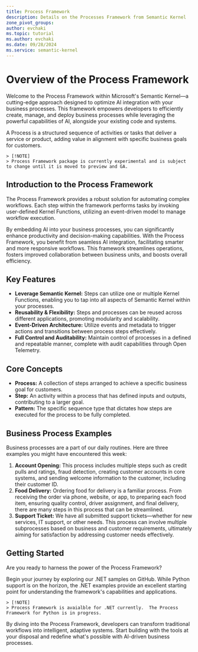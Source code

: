 ```yaml
---
title: Process Framework
description: Details on the Processes Framework from Semantic Kernel
zone_pivot_groups:  
author: evchaki            
ms.topic: tutorial
ms.author: evchaki   
ms.date: 09/28/2024
ms.service: semantic-kernel
---
```


# Overview of the Process Framework

Welcome to the Process Framework within Microsoft's Semantic Kernel—a cutting-edge approach designed to optimize AI integration with your business processes. This framework empowers developers to efficiently create, manage, and deploy business processes while leveraging the powerful capabilities of AI, alongside your existing code and systems.

A Process is a structured sequence of activities or tasks that deliver a service or product, adding value in alignment with specific business goals for customers.

    > [!NOTE]
    > Process Framework package is currently experimental and is subject to change until it is moved to preview and GA.
    
## Introduction to the Process Framework

The Process Framework provides a robust solution for automating complex workflows. Each step within the framework performs tasks by invoking user-defined Kernel Functions, utilizing an event-driven model to manage workflow execution.

By embedding AI into your business processes, you can significantly enhance productivity and decision-making capabilities. With the Process Framework, you benefit from seamless AI integration, facilitating smarter and more responsive workflows. This framework streamlines operations, fosters improved collaboration between business units, and boosts overall efficiency.


## Key Features

- **Leverage Semantic Kernel:** Steps can utilize one or multiple Kernel Functions, enabling you to tap into all aspects of Semantic Kernel within your processes.
- **Reusability & Flexibility:** Steps and processes can be reused across different applications, promoting modularity and scalability.
- **Event-Driven Architecture:** Utilize events and metadata to trigger actions and transitions between process steps effectively.
- **Full Control and Auditability:** Maintain control of processes in a defined and repeatable manner, complete with audit capabilities through Open Telemetry.


## Core Concepts

- **Process:** A collection of steps arranged to achieve a specific business goal for customers.
- **Step:** An activity within a process that has defined inputs and outputs, contributing to a larger goal.
- **Pattern:** The specific sequence type that dictates how steps are executed for the process to be fully completed.


## Business Process Examples

Business processes are a part of our daily routines. Here are three examples you might have encountered this week:

1. **Account Opening:** This process includes multiple steps such as credit pulls and ratings, fraud detection, creating customer accounts in core systems, and sending welcome information to the customer, including their customer ID.
2. **Food Delivery:** Ordering food for delivery is a familiar process. From receiving the order via phone, website, or app, to preparing each food item, ensuring quality control, driver assignment, and final delivery, there are many steps in this process that can be streamlined.
3. **Support Ticket:** We have all submitted support tickets—whether for new services, IT support, or other needs. This process can involve multiple subprocesses based on business and customer requirements, ultimately aiming for satisfaction by addressing customer needs effectively.


## Getting Started

Are you ready to harness the power of the Process Framework?

Begin your journey by exploring our .NET samples on GitHub. While Python support is on the horizon, the .NET examples provide an excellent starting point for understanding the framework's capabilities and applications.

    > [!NOTE]
    > Process Framework is avaialble for .NET currently.  The Process Framework for Python is in progress.


By diving into the Process Framework, developers can transform traditional workflows into intelligent, adaptive systems. Start building with the tools at your disposal and redefine what's possible with AI-driven business processes.
